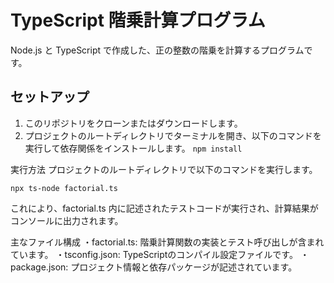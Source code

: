 # TypeScript 階乗計算プログラム

Node.js と TypeScript で作成した、正の整数の階乗を計算するプログラムです。

## セットアップ

1. このリポジトリをクローンまたはダウンロードします。
2. プロジェクトのルートディレクトリでターミナルを開き、以下のコマンドを実行して依存関係をインストールします。
   ```npm install```

実行方法
プロジェクトのルートディレクトリで以下のコマンドを実行します。

```npx ts-node factorial.ts```

これにより、factorial.ts 内に記述されたテストコードが実行され、計算結果がコンソールに出力されます。

主なファイル構成
・factorial.ts: 階乗計算関数の実装とテスト呼び出しが含まれています。
・tsconfig.json: TypeScriptのコンパイル設定ファイルです。
・package.json: プロジェクト情報と依存パッケージが記述されています。
